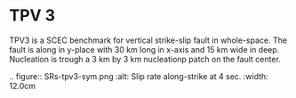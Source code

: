 TPV 3
======

TPV3 is a SCEC benchmark for vertical strike-slip fault in whole-space. The fault is along in y-place with 30 km long in x-axis and 15 km wide in deep.
Nucleation is trough a 3 km by 3 km nucleationp patch on the fault center. 

.. figure:: SRs-tpv3-sym.png
   :alt: Slip rate along-strike at 4 sec. 
   :width: 12.0cm
